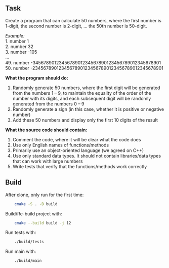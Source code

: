 ## Task

Create a program that can calculate 50 numbers, where the first number is 1-digit, the second number is 2-digit, … the 50th number is 50-digit.

*Example:*  
1\. number 1  
2\. number 32  
3\. number -105  
...  
49\. number -3456789012345678901234567890123456789012345678901  
50\. number -23456789012345678901234567890123456789012345678901  

**What the program should do:**
1. Randomly generate 50 numbers, where the first digit will be generated from the numbers 1 – 9, to maintain the equality of the order of the number with its digits, and each subsequent digit will be randomly generated from the numbers 0 – 9
2. Randomly generate a sign (in this case, whether it is positive or negative number)
3. Add these 50 numbers and display only the first 10 digits of the result

**What the source code should contain:**
1. Comment the code, where it will be clear what the code does
2. Use only English names of functions/methods
3. Primarily use an object-oriented language (we agreed on C++)
4. Use only standard data types. It should not contain libraries/data types that can work with large numbers
5. Write tests that verify that the functions/methods work correctly

## Build

After clone, only run for the first time:
```bash
    cmake -S . -B build
```

Build/Re-build project with:
```bash
    cmake --build build -j 12
```


Run tests with:
```bash
    ./build/tests
```

Run main with:
```bash
    ./build/main
```